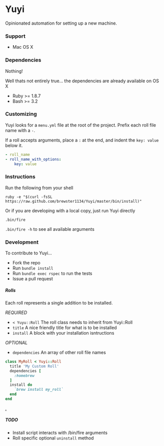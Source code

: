 # Yuyi
Opinionated automation for setting up a new machine.

### Support
* Mac OS X

### Dependencies
Nothing!

Well thats not entirely true... the dependencies are already available on OS X
* Ruby >= 1.8.7
* Bash >= 3.2

### Customizing
Yuyi looks for a `menu.yml` file at the root of the project.  Prefix each roll file name with a `-`.

If a roll accepts arguments, place a `:` at the end, and indent the `key: value` below it.

```yaml
- roll_name
- roll_name_with_options:
    key: value
```

### Instructions
Run the following from your shell

`ruby -e "$(curl -fsSL https://raw.github.com/brewster1134/Yuyi/master/bin/install)"`

Or if you are developing with a local copy, just run Yuyi directly

`.bin/fire`

`.bin/fire -h` to see all available arguments

### Development
To contribute to Yuyi...

* Fork the repo
* Run `bundle install`
* Run `bundle exec rspec` to run the tests
* Issue a pull request

##### Rolls
Each roll represents a single addition to be installed.

_REQUIRED_
* `< Yuyu::Roll`  The roll class needs to inherit from Yuyi::Roll
* `title`         A nice friendly title for what is to be installed
* `install`       A block with your installation isntructions

_OPTIONAL_
* `dependencies`  An array of other roll file names

```ruby
class MyRoll < Yuyi::Roll
  title 'My Custom Roll'
  dependencies [
    :homebrew
  ]
  install do
    `brew install my_roll`
  end
end
```

[.](http://www.comedycentral.com/video-clips/3myds9/upright-citizens-brigade-sushi-chef)

##### TODO
* Install script interacts with /bin/fire arguments
* Roll specific optional `uninstall` method
